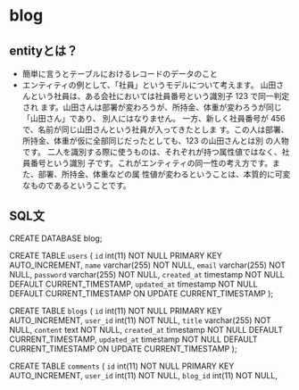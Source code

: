 # blog

## entityとは？
- 簡単に言うとテーブルにおけるレコードのデータのこと
- エンティティの例として、「社員」というモデルについて考えます。
山田さんという社員は、ある会社においては社員番号という識別子 123 で同一判定され ます。山田さんは部署が変わろうが、所持金、体重が変わろうが同じ「山田さん」であり、 別人にはなりません。
一方、新しく社員番号が 456 で、名前が同じ山田さんという社員が入ってきたとしま す。この人は部署、所持金、体重が仮に全部同じだったとしても、123 の山田さんとは別 の人物です。
 二人を識別する際に使うものは、それぞれが持つ属性値ではなく、社員番号という識別
子です。これがエンティティの同一性の考え方です。また、部署、所持金、体重などの属
性値が変わるということは、本質的に可変なものであるということです。
## SQL文

CREATE DATABASE blog;

CREATE TABLE `users` (
  `id` int(11) NOT NULL PRIMARY KEY AUTO_INCREMENT,
  `name` varchar(255) NOT NULL,
  `email` varchar(255) NOT NULL,
  `password` varchar(255) NOT NULL,
  `created_at` timestamp NOT NULL DEFAULT CURRENT_TIMESTAMP,
  `updated_at` timestamp NOT NULL DEFAULT CURRENT_TIMESTAMP ON UPDATE CURRENT_TIMESTAMP
);

CREATE TABLE `blogs` (
  `id` int(11) NOT NULL PRIMARY KEY AUTO_INCREMENT,
  `user_id` int(11) NOT NULL,
  `title` varchar(255) NOT NULL,
  `content` text NOT NULL,
  `created_at` timestamp NOT NULL DEFAULT CURRENT_TIMESTAMP,
  `updated_at` timestamp NOT NULL DEFAULT CURRENT_TIMESTAMP ON UPDATE CURRENT_TIMESTAMP
); 

CREATE TABLE `comments` (
  `id` int(11) NOT NULL PRIMARY KEY AUTO_INCREMENT,
  `user_id` int(11) NOT NULL,
  `blog_id` int(11) NOT NULL,
  `commenter_name` varchar(255) NOT NULL,
  `comments` text NOT NULL,
  `created_at` timestamp NOT NULL DEFAULT CURRENT_TIMESTAMP,
  `updated_at` timestamp NOT NULL DEFAULT CURRENT_TIMESTAMP ON UPDATE CURRENT_TIMESTAMP
); 